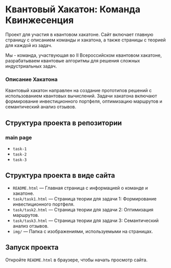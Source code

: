 # Квантовый Хакатон: Команда Квинжесенция

Проект для участия в квантовом хакатоне. Сайт включает главную страницу с описанием команды и хакатона, а также страницы с теорией для каждой из задач.

Мы - команда, участвующая во II Всероссийском квантовом хакатоне, разрабатываем квантовые алгоритмы для решения сложных индустриальных задач.
### Описание Хакатона
Квантовый хакатон направлен на создание прототипов решений с использованием квантовых вычислений. Задачи хакатона включают формирование инвестиционного портфеля, оптимизацию маршрутов и семантический анализ отзывов.
 
## Структура проекта в репозитории
### main page
- `task-1`
- `task-2`
- `task-3`

## Структура проекта в виде сайта
- `README.html` — Главная страница с информацией о команде и хакатоне.
- `task/task1.html` — Страница теории для задачи 1: Формирование инвестиционного портфеля.
- `task/task2.html` — Страница теории для задачи 2: Оптимизация маршрутов.
- `task/task3.html` — Страница теории для задачи 3: Семантический анализ отзывов.
- `img/` — Папка с изображениями, используемыми на страницах.


## Запуск проекта
Откройте `README.html` в браузере, чтобы начать просмотр сайта.
